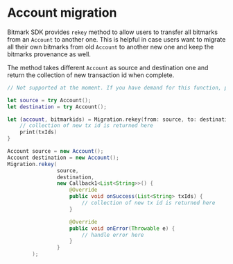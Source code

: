 # Account migration

Bitmark SDK provides `rekey` method to allow users to transfer all bitmarks from an `Account` to another one. This is helpful in case users want to migrate all their own bitmarks from old `Account` to another new one and keep the bitmarks provenance as well.

The method takes different `Account` as source and destination one and return the collection of new transaction id when complete.

```javascript
// Not supported at the moment. If you have demand for this function, please feel free to contact us.
```

```swift
let source = try Account();
let destination = try Account();

let (account, bitmarkids) = Migration.rekey(from: source, to: destination) { (txIds, error) in
    // collection of new tx id is returned here
    print(txIds)
}
```

```java
Account source = new Account();
Account destination = new Account();
Migration.rekey(
                source,
                destination,
                new Callback1<List<String>>() {
                    @Override
                    public void onSuccess(List<String> txIds) {
                        // collection of new tx id is returned here
                    }

                    @Override
                    public void onError(Throwable e) {
                        // handle error here
                    }
                }
        );
```
